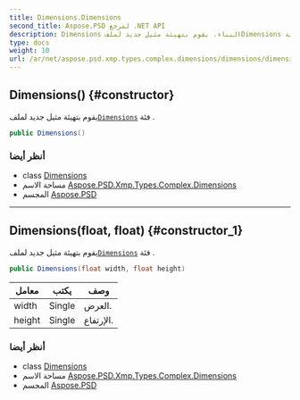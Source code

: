 ```yaml
---
title: Dimensions.Dimensions
second_title: Aspose.PSD لمرجع .NET API
description: Dimensions البناء. يقوم بتهيئة مثيل جديد لملفDimensions فئة .
type: docs
weight: 10
url: /ar/net/aspose.psd.xmp.types.complex.dimensions/dimensions/dimensions/
---
```

## Dimensions() {#constructor}

يقوم بتهيئة مثيل جديد لملف[`Dimensions`](../) فئة .

```csharp
public Dimensions()
```

### أنظر أيضا

* class [Dimensions](../)
* مساحة الاسم [Aspose.PSD.Xmp.Types.Complex.Dimensions](../../dimensions/)
* المجسم [Aspose.PSD](../../../)

---

## Dimensions(float, float) {#constructor_1}

يقوم بتهيئة مثيل جديد لملف[`Dimensions`](../) فئة .

```csharp
public Dimensions(float width, float height)
```

| معامل | يكتب | وصف |
| --- | --- | --- |
| width | Single | العرض. |
| height | Single | الإرتفاع. |

### أنظر أيضا

* class [Dimensions](../)
* مساحة الاسم [Aspose.PSD.Xmp.Types.Complex.Dimensions](../../dimensions/)
* المجسم [Aspose.PSD](../../../)


